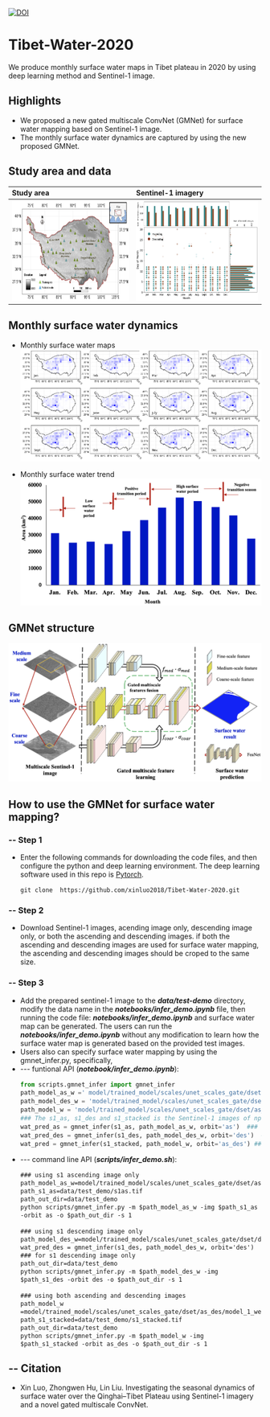 [![DOI](https://zenodo.org/badge/DOI/10.5281/zenodo.7768932.svg)](https://doi.org/10.5281/zenodo.7768932)

# Tibet-Water-2020
We produce monthly surface water maps in Tibet plateau in 2020 by using deep learning method and Sentinel-1 image.

## Highlights
- We proposed a new gated multiscale ConvNet (GMNet) for surface water mapping based on Sentinel-1 image.
- The monthly surface water dynamics are captured by using the new proposed GMNet.

## Study area and data
|Study area|Sentinel-1 imagery|
|:--|:--| 
|<img src='figure/figure-readme/study_area.png' width =350, height=200>|<img src='figure/figure-readme/sentinel-1_imagery.png' width =350, height=200>|

## Monthly surface water dynamics 
- Monthly surface water maps
![monthly_water](figure/figure-readme/monthly_surface_water.png)

- Monthly surface water trend
![monthly_water_trend](figure/figure-readme/surface_water_monthly_trend.png)


## GMNet structure
![gmnet](figure/figure-readme/GMNet_structure.png)

## How to use the GMNet for surface water mapping?
### -- Step 1
- Enter the following commands for downloading the code files, and then configure the python and deep learning environment. The deep learning software used in this repo is [Pytorch](https://pytorch.org/).

  ~~~console
  git clone  https://github.com/xinluo2018/Tibet-Water-2020.git
  ~~~

### -- Step 2
- Download Sentinel-1 images, acending image only, descending image only, or both the ascending and descending images. if both the ascending and descending images are used for surface water mapping, the ascending and descending images should be croped to the same size.

### -- Step 3
- Add the prepared sentinel-1 image to the **_data/test-demo_** directory, modify the data name in the **_notebooks/infer_demo.ipynb_** file, then running the code file: **_notebooks/infer_demo.ipynb_** and surface water map can be generated. The users can run the **_notebooks/infer_demo.ipynb_** without any modification to learn how the surface water map is generated based on the provided test images.
- Users also can specify surface water mapping by using the gmnet_infer.py, specifically,  
- --- funtional API (**_notebook/infer_demo.ipynb_**):
  ~~~python
  from scripts.gmnet_infer import gmnet_infer   
  path_model_as_w =' model/trained_model/scales/unet_scales_gate/dset/as/model_1_weights.pth'
  path_model_des_w = 'model/trained_model/scales/unet_scales_gate/dset/des/model_1_weights.pth'
  path_model_w = 'model/trained_model/scales/unet_scales_gate/dset/as_des/model_1_weights.pth'
  ### The s1_as, s1_des and s1_stacked is the Sentinel-1 images of np.array() type.
  wat_pred_as = gmnet_infer(s1_as, path_model_as_w, orbit='as')  ### using s1 ascending image only
  wat_pred_des = gmnet_infer(s1_des, path_model_des_w, orbit='des')  ### using s1 descending image only
  wat_pred = gmnet_infer(s1_stacked, path_model_w, orbit='as_des') ### using both ascending and descending images
  ~~~
- --- command line API (**_scripts/infer_demo.sh_**):
  ~~~console
  ### using s1 ascending image only
  path_model_as_w=model/trained_model/scales/unet_scales_gate/dset/as/model_1_weights.pth
  path_s1_as=data/test_demo/s1as.tif
  path_out_dir=data/test_demo
  python scripts/gmnet_infer.py -m $path_model_as_w -img $path_s1_as -orbit as -o $path_out_dir -s 1

  ### using s1 descending image only
  path_model_des_w=model/trained_model/scales/unet_scales_gate/dset/des/model_1_weights.pth
  wat_pred_des = gmnet_infer(s1_des, path_model_des_w, orbit='des')   ### for s1 descending image only
  path_out_dir=data/test_demo
  python scripts/gmnet_infer.py -m $path_model_des_w -img $path_s1_des -orbit des -o $path_out_dir -s 1

  ### using both ascending and descending images
  path_model_w =model/trained_model/scales/unet_scales_gate/dset/as_des/model_1_weights.pth
  path_s1_stacked=data/test_demo/s1_stacked.tif
  path_out_dir=data/test_demo
  python scripts/gmnet_infer.py -m $path_model_w -img $path_s1_stacked -orbit as_des -o $path_out_dir -s 1
  ~~~


## -- Citation
- Xin Luo, Zhongwen Hu, Lin Liu. Investigating the seasonal dynamics of surface water over the Qinghai–Tibet Plateau using Sentinel-1 imagery and a novel gated multiscale ConvNet.